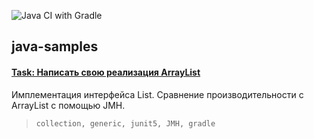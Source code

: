 ![Java CI with Gradle](https://github.com/Frechman/java-otus/workflows/Java%20CI%20with%20Gradle/badge.svg?branch=master)

## java-samples

#### [Task: Написать свою реализация ArrayList](./HW02-generics)
Имплементация интерфейса List. Сравнение производительности с ArrayList c помощью JMH.

> <code>collection, generic, junit5, JMH, gradle</code>